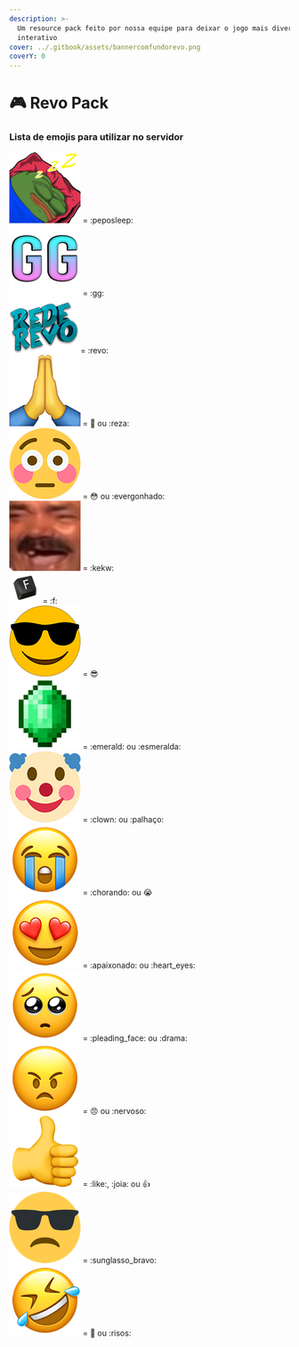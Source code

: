 ```yaml
---
description: >-
  Um resource pack feito por nossa equipe para deixar o jogo mais divertido e
  interativo
cover: ../.gitbook/assets/bannercomfundorevo.png
coverY: 0
---
```


# 🎮 Revo Pack

### Lista de emojis para utilizar no servidor

<img src="../.gitbook/assets/peposleep (1).png" alt="" data-size="line"> = :peposleep:\
<img src="../.gitbook/assets/GG.png" alt="" data-size="line"> = :gg: \
<img src="../.gitbook/assets/revo.png" alt="" data-size="line"> = :revo:\
<img src="../.gitbook/assets/pray.png" alt="" data-size="line"> = :pray: ou :reza: \
<img src="../.gitbook/assets/flushed.png" alt="" data-size="line"> = :flushed: ou :evergonhado: \
<img src="../.gitbook/assets/kekw.png" alt="" data-size="line"> = :kekw: \
<img src="../.gitbook/assets/f.png" alt="" data-size="line"> = :f: \
<img src="../.gitbook/assets/sunglasses.png" alt="" data-size="line"> = :sunglasses:\
<img src="../.gitbook/assets/emerald.png" alt="" data-size="line"> = :emerald: ou :esmeralda: \
<img src="../.gitbook/assets/clown.png" alt="" data-size="line"> = :clown: ou :palhaço: \
<img src="../.gitbook/assets/sob.png" alt="" data-size="line"> = :chorando: ou :sob:\
<img src="../.gitbook/assets/heart_eyes.png" alt="" data-size="line"> = :apaixonado: ou :heart\_eyes:\
<img src="../.gitbook/assets/pleading_face.png" alt="" data-size="line"> = :pleading\_face: ou :drama: \
<img src="../.gitbook/assets/angry.png" alt="" data-size="line"> = :angry: ou :nervoso: \
<img src="../.gitbook/assets/like.png" alt="" data-size="line"> = :like:, :joia: ou :thumbsup: \
<img src="../.gitbook/assets/sunglasso_bravo.png" alt="" data-size="line"> = :sunglasso\_bravo: \
<img src="../.gitbook/assets/rofl.png" alt="" data-size="line"> = :rofl: ou :risos:

